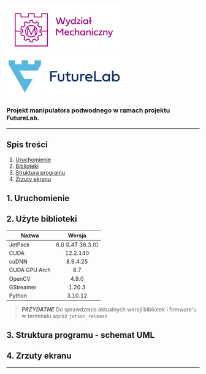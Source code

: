 
<img src="./docs/assets/pkwm.png" alt="PKWM logo" width="300"/> <img src="./docs/assets/futurelab.png" alt="FL logo" width="300"/>

### Projekt manipulatora podwodnego w ramach projektu FutureLab.

---

## Spis treści

1. [Uruchomienie](#startup)
2. [Biblioteki](#dependencies)
3. [Struktura programu](#uml)
4. [Zrzuty ekranu](#screenshots)

## 1. Uruchomienie

<a name="#startup"/>



## 2. Użyte biblioteki

<a name="#dependencies"/>

| Nazwa | Wersja  | 
|--|:--:|
| JetPack | 6.0 [L4T 36.3.0] |
| CUDA | 12.2.140 |
| cuDNN | 8.9.4.25 |
| CUDA GPU Arch | 8.7 | 
| OpenCV | 4.9.0 | 
| GStreamer | 1.20.3 |
| Python | 3.10.12 |

>*__PRZYDATNE__*
>Do sprawdzenia aktualnych wersji bibliotek i firmware'u w terminalu wpisz `jetson_release`

## 3. Struktura programu - schemat UML

<a name="#uml"/>

## 4. Zrzuty ekranu

<a name="#screenshot"/>

---
